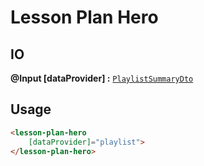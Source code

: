 # **Lesson Plan Hero**

## IO

**@Input [dataProvider] :** [`PlaylistSummaryDto`]()

## Usage

```html
<lesson-plan-hero
    [dataProvider]="playlist">
</lesson-plan-hero>
```
